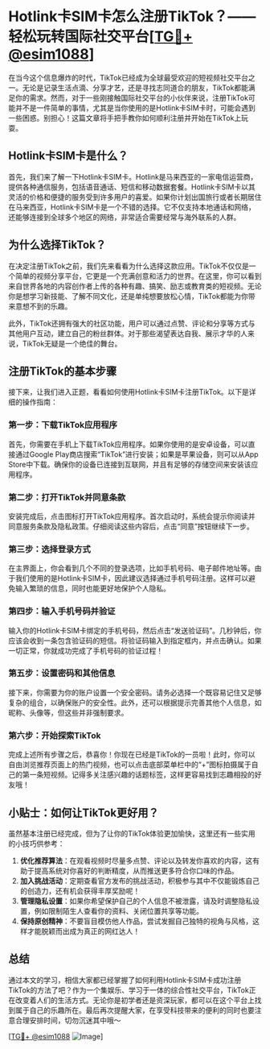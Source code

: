 # Hotlink卡SIM卡怎么注册TikTok？——轻松玩转国际社交平台[[TG💪+ @esim1088](https://t.me/s/esim1088)]

在当今这个信息爆炸的时代，TikTok已经成为全球最受欢迎的短视频社交平台之一。无论是记录生活点滴、分享才艺，还是寻找志同道合的朋友，TikTok都能满足你的需求。然而，对于一些刚接触国际社交平台的小伙伴来说，注册TikTok可能并不是一件简单的事情，尤其是当你使用的是Hotlink卡SIM卡时，可能会遇到一些困惑。别担心！这篇文章将手把手教你如何顺利注册并开始在TikTok上玩耍。

## Hotlink卡SIM卡是什么？

首先，我们来了解一下Hotlink卡SIM卡。Hotlink是马来西亚的一家电信运营商，提供各种通信服务，包括语音通话、短信和移动数据套餐。Hotlink卡SIM卡以其灵活的价格和便捷的服务受到许多用户的喜爱。如果你计划出国旅行或者长期居住在马来西亚，Hotlink卡SIM卡是一个不错的选择。它不仅支持本地通话和网络，还能够连接到全球多个地区的网络，非常适合需要经常与海外联系的人群。

## 为什么选择TikTok？

在决定注册TikTok之前，我们先来看看为什么选择这款应用。TikTok不仅仅是一个简单的视频分享平台，它更是一个充满创意和活力的世界。在这里，你可以看到来自世界各地的内容创作者上传的各种有趣、搞笑、励志或教育类的短视频。无论你是想学习新技能、了解不同文化，还是单纯想要放松心情，TikTok都能为你带来意想不到的乐趣。

此外，TikTok还拥有强大的社区功能，用户可以通过点赞、评论和分享等方式与其他用户互动，建立自己的粉丝群体。对于那些渴望表达自我、展示才华的人来说，TikTok无疑是一个绝佳的舞台。

## 注册TikTok的基本步骤

接下来，让我们进入正题，看看如何使用Hotlink卡SIM卡注册TikTok。以下是详细的操作指南：

### 第一步：下载TikTok应用程序

首先，你需要在手机上下载TikTok应用程序。如果你使用的是安卓设备，可以直接通过Google Play商店搜索“TikTok”进行安装；如果是苹果设备，则可以从App Store中下载。确保你的设备已连接到互联网，并且有足够的存储空间来安装该应用程序。

### 第二步：打开TikTok并同意条款

安装完成后，点击图标打开TikTok应用程序。首次启动时，系统会提示你阅读并同意服务条款及隐私政策。仔细阅读这些内容后，点击“同意”按钮继续下一步。

### 第三步：选择登录方式

在主界面上，你会看到几个不同的登录选项，比如手机号码、电子邮件地址等。由于我们使用的是Hotlink卡SIM卡，因此建议选择通过手机号码注册。这样可以避免输入繁琐的信息，同时也能更好地保护个人隐私。

### 第四步：输入手机号码并验证

输入你的Hotlink卡SIM卡绑定的手机号码，然后点击“发送验证码”。几秒钟后，你应该会收到一条包含验证码的短信。将验证码输入到指定框内，并点击确认。如果一切正常，你就成功完成了手机号码的验证过程！

### 第五步：设置密码和其他信息

接下来，你需要为你的账户设置一个安全密码。请务必选择一个既容易记住又足够复杂的组合，以确保账户的安全性。此外，还可以根据提示完善其他个人信息，如昵称、头像等，但这些并非强制要求。

### 第六步：开始探索TikTok

完成上述所有步骤之后，恭喜你！你现在已经是TikTok的一员啦！此时，你可以自由浏览推荐页面上的热门视频，也可以点击底部菜单栏中的“+”图标拍摄属于自己的第一条短视频。记得多关注感兴趣的话题标签，这样更容易找到志趣相投的好友哦！

## 小贴士：如何让TikTok更好用？

虽然基本注册已经完成，但为了让你的TikTok体验更加愉快，这里还有一些实用的小技巧供参考：

1. **优化推荐算法**：在观看视频时尽量多点赞、评论以及转发你喜欢的内容，这有助于提高系统对你喜好的判断精度，从而推送更多符合你口味的作品。
2. **加入挑战活动**：定期查看官方发布的挑战活动，积极参与其中不仅能锻炼自己的创造力，还有机会获得丰厚奖励呢！
3. **管理隐私设置**：如果你希望保护自己的个人信息不被泄露，请及时调整隐私设置，例如限制陌生人查看你的资料、关闭位置共享等功能。
4. **保持原创精神**：不要盲目模仿他人作品，尝试发掘自己独特的视角与风格，这样才能脱颖而出成为真正的网红达人！

## 总结

通过本文的学习，相信大家都已经掌握了如何利用Hotlink卡SIM卡成功注册TikTok的方法了吧？作为一个集娱乐、学习于一体的综合性社交平台，TikTok正在改变着人们的生活方式。无论你是初学者还是资深玩家，都可以在这个平台上找到属于自己的乐趣所在。最后再次提醒大家，在享受科技带来的便利的同时也要注意合理安排时间，切勿沉迷其中哦～

[[TG💪+ @esim1088](https://t.me/s/esim1088) ![Image](https://i.postimg.cc/4NQfJmqS/Snipaste-2025-05-13-00-14-12.png)]